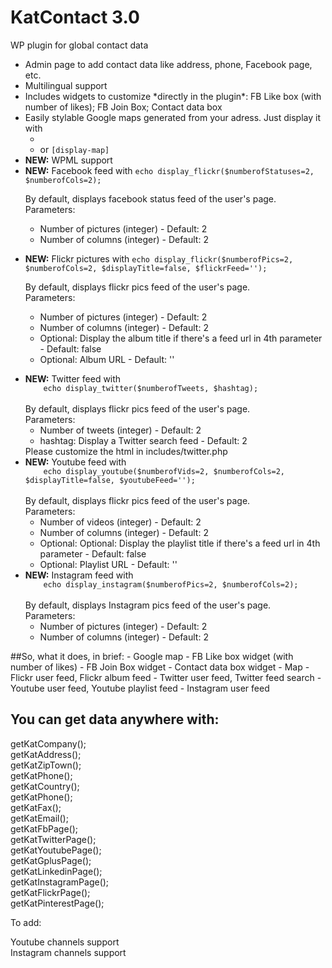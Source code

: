 # KatContact 3.0
WP plugin for global contact data
<ul>
<li>Admin page to add contact data like address, phone, Facebook page, etc.</li>
<li>Multilingual support</li>
<li>Includes widgets to customize *directly in the plugin*:  FB Like box (with number of likes); FB Join Box; Contact data box</li>
<li>Easily stylable Google maps generated from your adress. Just display it with 
	<ul>
		<li>
			<code><?php echo display_map(); ?></code>
		</li>
		<li>
			or <code>[display-map]</code>
		</li>
	</ul>
</li>
<li><strong>NEW:</strong> WPML support</li>
<li><strong>NEW:</strong> Facebook feed with 
	<code>echo display_flickr($numberofStatuses=2, $numberofCols=2);</code><br />
    
By default, displays facebook status feed of the user's page.<br />
Parameters:<br />
	<ul>
		<li>Number of pictures (integer) - Default: 2</li>
		<li>Number of columns (integer) - Default: 2</li>
	</ul>
</li>
<li><strong>NEW:</strong> Flickr pictures with 
	<code>echo display_flickr($numberofPics=2, $numberofCols=2, $displayTitle=false, $flickrFeed='');</code><br />
    
By default, displays flickr pics feed of the user's page.<br />
Parameters:<br />
	<ul>
		<li>Number of pictures (integer) - Default: 2</li>
		<li>Number of columns (integer) - Default: 2</li>
		<li>Optional: Display the album title if there's a feed url in 4th parameter - Default: false</li>
		<li>Optional: Album URL - Default: ''</li>
	</ul>
</li>
<li><strong>NEW:</strong> Twitter feed with 
<code>
	echo display_twitter($numberofTweets, $hashtag);
</code><br />
By default, displays flickr pics feed of the user's page.<br />
Parameters:<br />
	<ul>
		<li>Number of tweets (integer) - Default: 2</li>
		<li>hashtag: Display a Twitter search feed - Default: 2</li>
	</ul>
Please customize the html in includes/twitter.php
</li>
<li><strong>NEW:</strong> Youtube feed with 
<code>
	echo display_youtube($numberofVids=2, $numberofCols=2, $displayTitle=false, $youtubeFeed='');
</code><br />
By default, displays flickr pics feed of the user's page.<br />
Parameters:<br />
	<ul>
		<li>Number of videos (integer) - Default: 2</li>
		<li>Number of columns (integer) - Default: 2</li>
		<li>Optional: Optional: Display the playlist title if there's a feed url in 4th parameter - Default: false</li>
		<li>Optional: Playlist URL - Default: ''</li>
	</ul>
</li>
<li>
	<strong>NEW:</strong> Instagram feed with
	<code>
	echo display_instagram($numberofPics=2, $numberofCols=2);
</code><br />
By default, displays Instagram pics feed of the user's page.<br />
Parameters:<br />
	<ul>
		<li>Number of pictures (integer) - Default: 2</li>
		<li>Number of columns (integer) - Default: 2</li>
	</ul>
	
</li>
</ul>
##So, what it does, in brief:
- Google map
- FB Like box widget (with number of likes)
- FB Join Box widget
- Contact data box widget
- Map
- Flickr user feed, Flickr album feed
- Twitter user feed, Twitter feed search
- Youtube user feed, Youtube playlist feed
- Instagram user feed
	
## You can get data anywhere with:
getKatCompany();<br />
getKatAddress();<br />
getKatZipTown();<br />
getKatPhone();<br />
getKatCountry();<br />
getKatPhone();<br />
getKatFax();<br />
getKatEmail();<br />
getKatFbPage();<br />
getKatTwitterPage();<br />
getKatYoutubePage();<br />
getKatGplusPage();<br />
getKatLinkedinPage();<br />
getKatInstagramPage();<br />
getKatFlickrPage();<br />
getKatPinterestPage();<br />

To add:

Youtube channels support<br />
Instagram channels support
